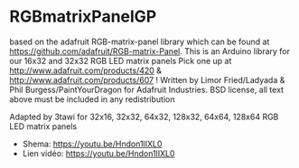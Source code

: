 # RGBmatrixPanelGP
based on the adafruit RGB-matrix-panel library which can be found at https://github.com/adafruit/RGB-matrix-Panel.
This is an Arduino library for our 16x32 and 32x32 RGB LED matrix panels
Pick one up at http://www.adafruit.com/products/420 & http://www.adafruit.com/products/607 !
Written by Limor Fried/Ladyada & Phil Burgess/PaintYourDragon for Adafruit Industries. 
BSD license, all text above must be included in any redistribution

Adapted by 3tawi for 32x16, 32x32, 64x32, 128x32, 64x64, 128x64 RGB LED matrix panels
- Shema: https://youtu.be/Hndon1lIXL0
- Lien vidéo: https://youtu.be/Hndon1lIXL0
